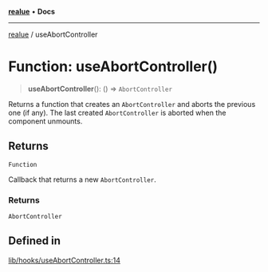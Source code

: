 [**realue**](../README.md) • **Docs**

***

[realue](../README.md) / useAbortController

# Function: useAbortController()

> **useAbortController**(): () => `AbortController`

Returns a function that creates an `AbortController` and aborts the previous one (if any).
The last created `AbortController` is aborted when the component unmounts.

## Returns

`Function`

Callback that returns a new `AbortController`.

### Returns

`AbortController`

## Defined in

[lib/hooks/useAbortController.ts:14](https://github.com/nevoland/realue/blob/0e31f412c843509c611a819f4eb2d8d824b887cf/lib/hooks/useAbortController.ts#L14)
